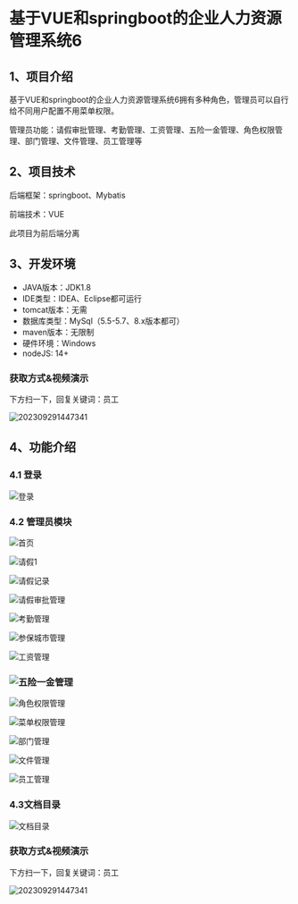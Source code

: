 # 基于VUE和springboot的企业人力资源管理系统6



## 1、项目介绍

基于VUE和springboot的企业人力资源管理系统6拥有多种角色，管理员可以自行给不同用户配置不用菜单权限。

管理员功能：请假审批管理、考勤管理、工资管理、五险一金管理、角色权限管理、部门管理、文件管理、员工管理等


## 2、项目技术

后端框架：springboot、Mybatis

前端技术：VUE

此项目为前后端分离

## 3、开发环境

- JAVA版本：JDK1.8
- IDE类型：IDEA、Eclipse都可运行
- tomcat版本：无需
- 数据库类型：MySql（5.5-5.7、8.x版本都可） 
- maven版本：无限制
- 硬件环境：Windows
- nodeJS: 14+

### 获取方式&视频演示

下方扫一下，回复关键词：员工

![202309291447341](https://s2.loli.net/2023/10/09/4H5AFMoS61egzxb.png)


## 4、功能介绍

### 4.1 登录

![登录](https://s2.loli.net/2023/10/10/hmcjvxeuGoRB4YN.jpg)

### 4.2 管理员模块

![首页](https://s2.loli.net/2023/10/10/w5nizqdZ4xsXN2T.jpg)

![请假1](https://s2.loli.net/2023/10/10/87txfsZ4Pa1jDmI.jpg)

![请假记录](https://s2.loli.net/2023/10/10/3gqah4ELdOb9C1S.jpg)

![请假审批管理](https://s2.loli.net/2023/10/10/WrgGyEvliK6wdIp.jpg)

![考勤管理](https://s2.loli.net/2023/10/10/YCxAI7XLdWQEocg.jpg)

![参保城市管理](https://s2.loli.net/2023/10/10/ATtNmPD7fa6SZ1M.jpg)

![工资管理](https://s2.loli.net/2023/10/10/zo6OFBGfdvtChr9.jpg)

### ![五险一金管理](https://s2.loli.net/2023/10/10/3S89sjt6wNofcHL.jpg)

![角色权限管理](https://s2.loli.net/2023/10/10/rC1Khp4tXNM5zUj.jpg)

![菜单权限管理](https://s2.loli.net/2023/10/10/FE82utiz6McodQj.jpg)

![部门管理](https://s2.loli.net/2023/10/10/4dzK25tBlmJ9oDA.jpg)

![文件管理](https://s2.loli.net/2023/10/10/39lQjOAEobzSDNT.jpg)

![员工管理](https://s2.loli.net/2023/10/10/9BzrSJmPoYe6Nyd.jpg)

### 4.3文档目录

![文档目录](https://s2.loli.net/2023/10/10/7BCQtj3NRcIxE8H.jpg)

### 获取方式&视频演示

下方扫一下，回复关键词：员工

![202309291447341](https://s2.loli.net/2023/10/06/lxLMirNn2tyaIob.png)





